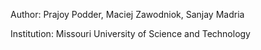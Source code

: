 Author: Prajoy Podder, Maciej Zawodniok, Sanjay Madria

Institution: Missouri University of Science and Technology
